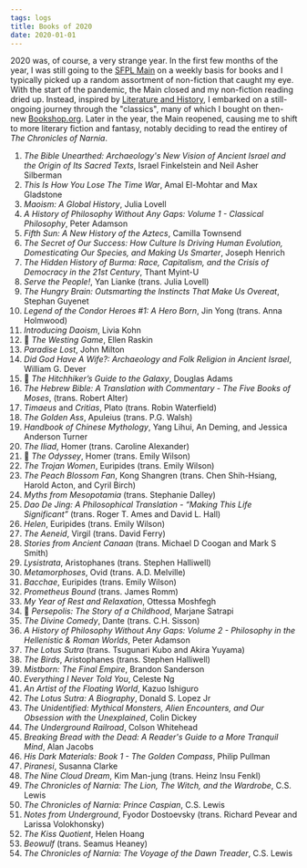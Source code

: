 ```yaml
---
tags: logs
title: Books of 2020
date: 2020-01-01
---
```


2020 was, of course, a very strange year. In the first few months of the year, I was still going to the [SFPL Main](https://sfpl.org/locations/main-library) on a weekly basis for books and I typically picked up a random assortment of non-fiction that caught my eye. With the start of the pandemic, the Main closed and my non-fiction reading dried up. Instead, inspired by [Literature and History](https://literatureandhistory.com), I embarked on a still-ongoing journey through the "classics", many of which I bought on then-new [Bookshop.org](https://bookshop.org). Later in the year, the Main reopened, causing me to shift to more literary fiction and fantasy, notably deciding to read the entirey of *The Chronicles of Narnia*.

1. *The Bible Unearthed: Archaeology's New Vision of Ancient Israel and the Origin of Its Sacred Texts*, Israel Finkelstein and Neil Asher Silberman
2. *This Is How You Lose The Time War*, Amal El-Mohtar and Max Gladstone
3. *Maoism: A Global History*, Julia Lovell
4. *A History of Philosophy Without Any Gaps: Volume 1 - Classical Philosophy*, Peter Adamson
5. *Fifth Sun: A New History of the Aztecs*, Camilla Townsend
6. *The Secret of Our Success: How Culture Is Driving Human Evolution, Domesticating Our Species, and Making Us Smarter*, Joseph Henrich
7. *The Hidden History of Burma: Race, Capitalism, and the Crisis of Democracy in the 21st Century*, Thant Myint-U
8. *Serve the People!*, Yan Lianke (trans. Julia Lovell)
9. *The Hungry Brain: Outsmarting the Instincts That Make Us Overeat*, Stephan Guyenet
10. *Legend of the Condor Heroes #1: A Hero Born*, Jin Yong (trans. Anna Holmwood)
11. *Introducing Daoism*, Livia Kohn
12. 🔁 *The Westing Game*, Ellen Raskin
13. *Paradise Lost*, John Milton
14. *Did God Have A Wife?: Archaeology and Folk Religion in Ancient Israel*, William G. Dever
15. 🔁 *The Hitchhiker’s Guide to the Galaxy*, Douglas Adams
16. *The Hebrew Bible: A Translation with Commentary - The Five Books of Moses*, (trans. Robert Alter)
17. *Timaeus* and *Critias*, Plato (trans. Robin Waterfield)
18. *The Golden Ass*, Apuleius (trans. P.G. Walsh)
19. *Handbook of Chinese Mythology*, Yang Lihui, An Deming, and Jessica Anderson Turner
20. *The Iliad*, Homer (trans. Caroline Alexander)
21. 🔁 *The Odyssey*, Homer (trans. Emily Wilson)
22. *The Trojan Women*, Euripides (trans. Emily Wilson)
23. *The Peach Blossom Fan*, Kong Shangren (trans. Chen Shih-Hsiang, Harold Acton, and Cyril Birch)
24. *Myths from Mesopotamia* (trans. Stephanie Dalley)
25. *Dao De Jing: A Philosophical Translation - “Making This Life Significant”* (trans. Roger T. Ames and David L. Hall)
26. *Helen*, Euripides (trans. Emily Wilson)
27. *The Aeneid*, Virgil (trans. David Ferry)
28. *Stories from Ancient Canaan* (trans. Michael D Coogan and Mark S Smith)
29. *Lysistrata*, Aristophanes (trans. Stephen Halliwell)
30. *Metamorphoses*, Ovid (trans. A.D. Melville)
31. *Bacchae*, Euripides (trans. Emily Wilson)
32. *Prometheus Bound* (trans. James Romm)
33. *My Year of Rest and Relaxation*, Ottessa Moshfegh
34. 🔁 *Persepolis: The Story of a Childhood*, Marjane Satrapi
35. *The Divine Comedy*, Dante (trans. C.H. Sisson)
36. *A History of Philosophy Without Any Gaps: Volume 2 - Philosophy in the Hellenistic & Roman Worlds*, Peter Adamson
37. *The Lotus Sutra* (trans. Tsugunari Kubo and Akira Yuyama)
38. *The Birds*, Aristophanes (trans. Stephen Halliwell)
39. *Mistborn: The Final Empire*, Brandon Sanderson
40. *Everything I Never Told You*, Celeste Ng
41. *An Artist of the Floating World*, Kazuo Ishiguro
42. *The Lotus Sutra: A Biography*, Donald S. Lopez Jr
43. *The Unidentified: Mythical Monsters, Alien Encounters, and Our Obsession with the Unexplained*, Colin Dickey
44. *The Underground Railroad*, Colson Whitehead
45. *Breaking Bread with the Dead: A Reader's Guide to a More Tranquil Mind*, Alan Jacobs
46. *His Dark Materials: Book 1 - The Golden Compass*, Philip Pullman
47. *Piranesi*, Susanna Clarke
48. *The Nine Cloud Dream*, Kim Man-jung (trans. Heinz Insu Fenkl)
49. *The Chronicles of Narnia: The Lion, The Witch, and the Wardrobe*, C.S. Lewis
50. *The Chronicles of Narnia: Prince Caspian*, C.S. Lewis
51. *Notes from Underground*, Fyodor Dostoevsky (trans. Richard Pevear and Larissa Volokhonsky)
52. *The Kiss Quotient*, Helen Hoang
53. *Beowulf* (trans. Seamus Heaney)
54. *The Chronicles of Narnia: The Voyage of the Dawn Treader*, C.S. Lewis
